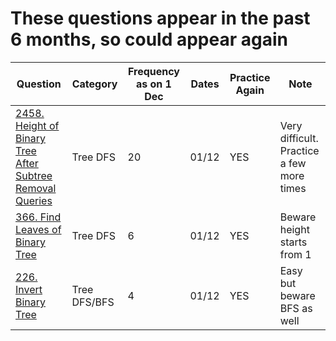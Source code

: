 # These questions appear in the past 6 months, so could appear again
|Question                 | Category        | Frequency as on 1 Dec | Dates           | Practice Again | Note          |
| ----------------------  | -------------   | ----------------------| --------------- | -------------  | ------------- | 
|[2458. Height of Binary Tree After Subtree Removal Queries](https://leetcode.com/problems/height-of-binary-tree-after-subtree-removal-queries)    | Tree DFS | 20 | 01/12 | YES | Very difficult. Practice a few more times
|[366. Find Leaves of Binary Tree](https://leetcode.com/problems/find-leaves-of-binary-tree)    | Tree DFS | 6 | 01/12 | YES | Beware height starts from 1
|[226. Invert Binary Tree](https://leetcode.com/problems/invert-binary-tree)     | Tree DFS/BFS | 4 | 01/12 | YES | Easy but beware BFS as well



